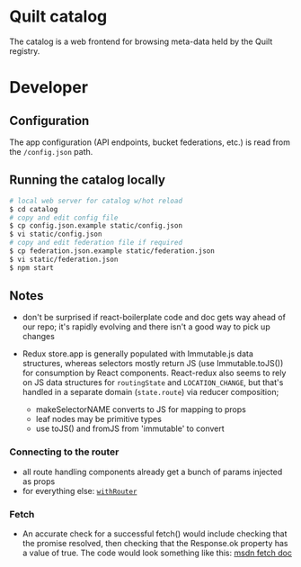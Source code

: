 # Quilt catalog
The catalog is a web frontend for browsing meta-data held by the Quilt registry.

# Developer
## Configuration
The app configuration (API endpoints, bucket federations, etc.) is read from
the `/config.json` path.

## Running the catalog locally
```sh
# local web server for catalog w/hot reload
$ cd catalog
# copy and edit config file
$ cp config.json.example static/config.json
$ vi static/config.json
# copy and edit federation file if required
$ cp federation.json.example static/federation.json
$ vi static/federation.json
$ npm start
```

## Notes
- don't be surprised if react-boilerplate code and doc gets way ahead of our repo;
it's rapidly evolving and there isn't a good way to pick up changes

- Redux store.app is generally populated with Immutable.js data structures, whereas
selectors mostly return JS (use Immutable.toJS()) for consumption by React components.
React-redux also seems to rely on JS data structures for `routingState` and `LOCATION_CHANGE`,
but that's handled in a separate domain (`state.route`) via reducer composition;
  - makeSelectorNAME converts to JS for mapping to props
  - leaf nodes may be primitive types
  - use toJS() and fromJS from 'immutable' to convert

### Connecting to the router
- all route handling components already get a bunch of params injected as props
- for everything else: [`withRouter`](https://github.com/ReactTraining/react-router/blob/c3cd9675bd8a31368f87da74ac588981cbd6eae7/upgrade-guides/v2.4.0.#d)

### Fetch
- An accurate check for a successful fetch() would include checking that the promise resolved, then checking that the Response.ok property has a value of true. The code would look something like this:
[msdn fetch doc](https://developer.mozilla.org/en-US/docs/Web/API/Fetch_API/Using_Fetch)
